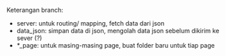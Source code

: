 Keterangan branch:
- server: untuk routing/ mapping, fetch data dari json
- data_json: simpan data di json, mengolah data json sebelum dikirim ke sever (?)
- *_page: untuk masing-masing page, buat folder baru untuk tiap page
